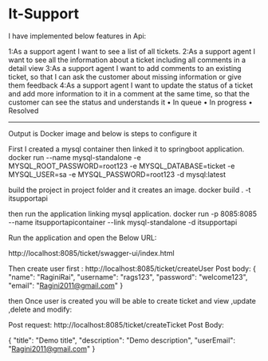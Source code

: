 # It-Support
I have implemented below features in Api:

1:As a support agent I want to see a list of all tickets.
2:As a support agent I want to see all the information about a ticket including all comments in a
detail view
3:As a support agent I want to add comments to an existing ticket, so that I can ask the customer
about missing information or give them feedback
4:As a support agent I want to update the status of a ticket and add more information to it in a
comment at the same time, so that the customer can see the status and understands it
• In queue
• In progress
• Resolved

_________________________________________________________________________

Output is Docker image and below is steps to configure it

First I created a mysql container then linked it to springboot application.
docker run --name mysql-standalone -e MYSQL_ROOT_PASSWORD=root123 -e MYSQL_DATABASE=ticket -e MYSQL_USER=sa -e MYSQL_PASSWORD=root123 -d mysql:latest

build the project in project folder and it creates an image.
docker build . -t itsupportapi

then run the application linking mysql application.
docker run -p 8085:8085 --name itsupportapicontainer --link mysql-standalone -d itsupportapi

Run the application and open the Below URL:

http://localhost:8085/ticket/swagger-ui/index.html

Then create user first : http://localhost:8085/ticket/createUser
Post body:
{
  "name": "RaginiRai",
  "username": "rags123",
  "password": "welcome123",
  "email": "Ragini2011@gmail.com"
}

then Once user is created you will be able to create ticket and view ,update ,delete and modify:

Post request: http://localhost:8085/ticket/createTicket
Post Body:

{
  "title": "Demo title",
  "description": "Demo description",
  "userEmail": "Ragini2011@gmail.com"
}




